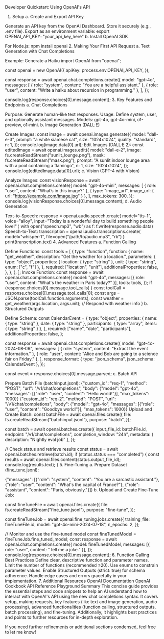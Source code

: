 Developer Quickstart: Using OpenAI's API

1. Setup
a. Create and Export API Key

Generate an API key from the OpenAI Dashboard.
Store it securely (e.g., .env file).
Export as an environment variable:
export OPENAI_API_KEY="your_api_key_here"
b. Install OpenAI SDK

For Node.js:
npm install openai
2. Making Your First API Request
a. Text Generation with Chat Completions

Example: Generate a Haiku
import OpenAI from "openai";

const openai = new OpenAI({
  apiKey: process.env.OPENAI_API_KEY,
});

const response = await openai.chat.completions.create({
  model: "gpt-4o",
  messages: [
    { role: "system", content: "You are a helpful assistant." },
    { role: "user", content: "Write a haiku about recursion in programming." },
  ],
});

console.log(response.choices[0].message.content);
3. Key Features and Endpoints
a. Chat Completions

Purpose: Generate human-like text responses.
Usage: Define system, user, and optionally assistant messages.
Models: gpt-4o, gpt-4o-mini, o1-preview, o1-mini.
b. Image Generation (DALL·E)

Create Images:
const image = await openai.images.generate({
  model: "dall-e-3",
  prompt: "a white siamese cat",
  size: "1024x1024",
  quality: "standard",
  n: 1,
});
console.log(image.data[0].url);
Edit Images (DALL·E 2):
const editedImage = await openai.images.edit({
  model: "dall-e-2",
  image: fs.createReadStream("sunlit_lounge.png"),
  mask: fs.createReadStream("mask.png"),
  prompt: "A sunlit indoor lounge area with a pool containing a flamingo",
  n: 1,
  size: "1024x1024",
});
console.log(editedImage.data[0].url);
c. Vision (GPT-4 with Vision)

Analyze Images:
const visionResponse = await openai.chat.completions.create({
  model: "gpt-4o-mini",
  messages: [
    { role: "user", content: "What’s in this image?" },
    { type: "image_url", image_url: { url: "https://example.com/image.jpg" } },
  ],
  max_tokens: 300,
});
console.log(visionResponse.choices[0].message.content);
d. Audio Generation

Text-to-Speech:
response = openai.audio.speech.create(
    model="tts-1",
    voice="alloy",
    input="Today is a wonderful day to build something people love!"
)
with open("speech.mp3", "wb") as f:
    f.write(response.audio.data)
Speech-to-Text:
transcription = openai.audio.transcriptions.create(
    model="whisper-1",
    file=open("/path/to/audio.mp3", "rb")
)
print(transcription.text)
4. Advanced Features
a. Function Calling

Define Functions:
const tools = [
  {
    type: "function",
    function: {
      name: "get_weather",
      description: "Get the weather for a location.",
      parameters: {
        type: "object",
        properties: {
          location: { type: "string" },
          unit: { type: "string", enum: ["c", "f"] },
        },
        required: ["location", "unit"],
        additionalProperties: false,
      },
    },
  },
];
Invoke Function:
const response = await openai.chat.completions.create({
  model: "gpt-4o",
  messages: [{ role: "user", content: "What's the weather in Paris today?" }],
  tools: tools,
});
if (response.choices[0].message.tool_calls) {
  const toolCall = response.choices[0].message.tool_calls[0];
  const args = JSON.parse(toolCall.function.arguments);
  const weather = get_weather(args.location, args.unit);
  // Respond with weather info
}
b. Structured Outputs

Define Schema:
const CalendarEvent = {
  type: "object",
  properties: {
    name: { type: "string" },
    date: { type: "string" },
    participants: { type: "array", items: { type: "string" } },
  },
  required: ["name", "date", "participants"],
  additionalProperties: false,
};

const response = await openai.chat.completions.create({
  model: "gpt-4o-2024-08-06",
  messages: [
    { role: "system", content: "Extract the event information." },
    { role: "user", content: "Alice and Bob are going to a science fair on Friday." },
  ],
  response_format: { type: "json_schema", json_schema: CalendarEvent },
});

const event = response.choices[0].message.parsed;
c. Batch API

Prepare Batch File (batchinput.jsonl):
{"custom_id": "req-1", "method": "POST", "url": "/v1/chat/completions", "body": {"model": "gpt-4o", "messages": [{"role": "user", "content": "Hello world!"}], "max_tokens": 1000}}
{"custom_id": "req-2", "method": "POST", "url": "/v1/chat/completions", "body": {"model": "gpt-4o", "messages": [{"role": "user", "content": "Goodbye world!"}], "max_tokens": 1000}}
Upload and Create Batch:
const batchFile = await openai.files.create({
  file: fs.createReadStream("batchinput.jsonl"),
  purpose: "batch",
});

const batch = await openai.batches.create({
  input_file_id: batchFile.id,
  endpoint: "/v1/chat/completions",
  completion_window: "24h",
  metadata: { description: "Nightly eval job" },
});

// Check status and retrieve results
const status = await openai.batches.retrieve(batch.id);
if (status.status === "completed") {
  const results = await openai.files.content(status.output_file_id);
  console.log(results.text);
}
5. Fine-Tuning
a. Prepare Dataset (fine_tune.jsonl):

{"messages": [{"role": "system", "content": "You are a sarcastic assistant."}, {"role": "user", "content": "What's the capital of France?"}, {"role": "assistant", "content": "Paris, obviously."}]}
b. Upload and Create Fine-Tune Job:

const fineTuneFile = await openai.files.create({
  file: fs.createReadStream("fine_tune.jsonl"),
  purpose: "fine-tune",
});

const fineTuneJob = await openai.fine_tuning.jobs.create({
  training_file: fineTuneFile.id,
  model: "gpt-4o-mini-2024-07-18",
  n_epochs: 2,
});

// Monitor and use the fine-tuned model
const fineTunedModel = fineTuneJob.fine_tuned_model;
const response = await openai.chat.completions.create({
  model: fineTunedModel,
  messages: [{ role: "user", content: "Tell me a joke." }],
});
console.log(response.choices[0].message.content);
6. Function Calling Best Practices
Define clear, descriptive function and parameter names.
Limit the number of functions (recommended ≤20).
Use enums to constrain parameter values.
Enable Structured Outputs (strict: true) for schema adherence.
Handle edge cases and errors gracefully in your implementation.
7. Additional Resources
OpenAI Documentation
OpenAI Cookbook
API Reference
Playground
Summary
This concise guide provides the essential steps and code snippets to help an AI understand how to interact with OpenAI's API using the new chat completions syntax. It covers setup, making requests, key features (like text and image generation, audio processing), advanced functionalities (function calling, structured outputs, batch processing), and fine-tuning. Additionally, it highlights best practices and points to further resources for in-depth exploration.

If you need further refinements or additional sections condensed, feel free to let me know!